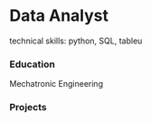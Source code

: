 # Data Analyst
technical skills: python, SQL, tableu
### Education
Mechatronic Engineering

### Projects 

